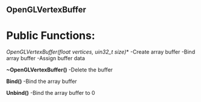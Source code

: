 ## OpenGLVertexBuffer

# Public Functions:
**OpenGLVertexBuffer(float* vertices, uin32_t size)**
-Create array buffer
-Bind array buffer
-Assign buffer data

**~OpenGLVertexBuffer()**
-Delete the buffer

**Bind()**
-Bind the array buffer

**Unbind()**
-Bind the array buffer to 0